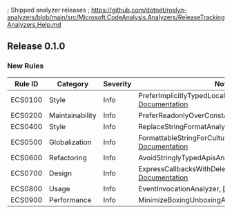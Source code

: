 ﻿; Shipped analyzer releases
; https://github.com/dotnet/roslyn-analyzers/blob/main/src/Microsoft.CodeAnalysis.Analyzers/ReleaseTrackingAnalyzers.Help.md
## Release 0.1.0

### New Rules

Rule ID | Category | Severity | Notes
--------|----------|----------|-------
ECS0100 | Style | Info | PreferImplicitlyTypedLocalVariablesAnalyzer, [Documentation](https://github.com/rjmurillo/EffectiveCSharp.Analyzers/blob/c0c5d965e88f59c3acbd867a74b55eed052df5b1/docs/rules/ECS0001.md)
ECS0200 | Maintainability | Info | PreferReadonlyOverConstAnalyzer, [Documentation](https://github.com/rjmurillo/EffectiveCSharp.Analyzers/blob/c0c5d965/docs/rules/ECS0002.md)
ECS0400 | Style | Info | ReplaceStringFormatAnalyzer, [Documentation](https://github.com/rjmurillo/EffectiveCSharp.Analyzers/blob/c0c5d965e88f59c3acbd867a74b55eed052df5b1/docs/rules/ECS0004.md)
ECS0500 | Globalization | Info | FormattableStringForCultureSpecificStringsAnalyzer, [Documentation](https://github.com/rjmurillo/EffectiveCSharp.Analyzers/blob/c0c5d965e88f59c3acbd867a74b55eed052df5b1/docs/rules/ECS0005.md)
ECS0600 | Refactoring | Info | AvoidStringlyTypedApisAnalyzer, [Documentation](https://github.com/rjmurillo/EffectiveCSharp.Analyzers/blob/c0c5d965e88f59c3acbd867a74b55eed052df5b1/docs/rules/ECS0006.md)
ECS0700 | Design | Info | ExpressCallbacksWithDelegatesAnalyzer, [Documentation](https://github.com/rjmurillo/EffectiveCSharp.Analyzers/blob/c0c5d965e88f59c3acbd867a74b55eed052df5b1/docs/rules/ECS0007.md)
ECS0800 | Usage | Info | EventInvocationAnalyzer, [Documentation](https://github.com/rjmurillo/EffectiveCSharp.Analyzers/blob/c0c5d965e88f59c3acbd867a74b55eed052df5b1/docs/rules/ECS0008.md)
ECS0900 | Performance | Info | MinimizeBoxingUnboxingAnalyzer, [Documentation](https://github.com/rjmurillo/EffectiveCSharp.Analyzers/blob/c0c5d965e88f59c3acbd867a74b55eed052df5b1/docs/rules/ECS0009.md)
